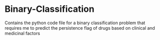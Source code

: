 # Binary-Classification
Contains the python code file for a binary classification problem that requires me to predict the persistence flag of drugs based on clinical and medicinal factors
